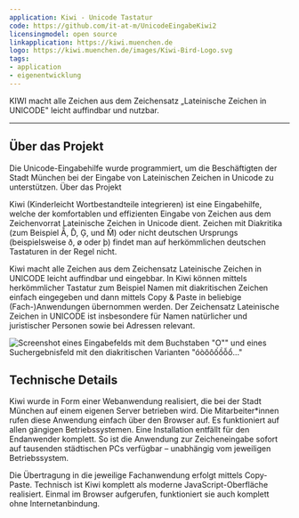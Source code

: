 ```yaml
---
application: Kiwi - Unicode Tastatur
code: https://github.com/it-at-m/UnicodeEingabeKiwi2
licensingmodel: open source
linkapplication: https://kiwi.muenchen.de
logo: https://kiwi.muenchen.de/images/Kiwi-Bird-Logo.svg
tags:
- application
- eigenentwicklung
---
```

KIWI macht alle Zeichen aus dem Zeichensatz „Lateinische Zeichen in UNICODE" leicht auffindbar und nutzbar.

---

## Über das Projekt

Die Unicode-Eingabehilfe wurde programmiert, um die Beschäftigten der Stadt München bei der Eingabe von Lateinischen Zeichen in Unicode zu unterstützen.
Über das Projekt


Kiwi (Kinderleicht Wortbestandteile integrieren) ist eine Eingabehilfe, welche der komfortablen und effizienten Eingabe von Zeichen aus dem Zeichenvorrat Lateinische Zeichen in Unicode dient. Zeichen mit Diakritika (zum Beispiel Ẫ, D̂, Ģ, und M̂) oder nicht deutschen Ursprungs (beispielsweise ð, ø oder þ) findet man auf herkömmlichen deutschen Tastaturen in der Regel nicht.


Kiwi macht alle Zeichen aus dem Zeichensatz Lateinische Zeichen in UNICODE leicht auffindbar und eingebbar. In Kiwi können mittels herkömmlicher Tastatur zum Beispiel Namen mit diakritischen Zeichen einfach eingegeben und dann mittels Copy & Paste in beliebige (Fach-)Anwendungen übernommen werden. Der Zeichensatz Lateinische Zeichen in UNICODE ist insbesondere für Namen natürlicher und juristischer Personen sowie bei Adressen relevant.

![Screenshot eines Eingabefelds mit dem Buchstaben "O"" und eines Suchergebnisfeld mit den diakritischen Varianten "óòŏôốồỗổ..."]( https://stadt.muenchen.de/.imaging/mte/lhm/image-aspect-ratio-3-2-1008w/dam/Home/Stadtverwaltung/IT-Referat/Open-Source/___KIWI_Ansicht2.5441346419426010922.jpg/jcr:content/___KIWI_Ansicht2.5441346419426010922.jpg)


## Technische Details

Kiwi wurde in Form einer Webanwendung realisiert, die bei der Stadt München auf einem eigenen Server betrieben wird. Die Mitarbeiter*innen rufen diese Anwendung einfach über den Browser auf. Es funktioniert auf allen gängigen Betriebssystemen. Eine Installation entfällt für den Endanwender komplett. So ist die Anwendung zur Zeicheneingabe sofort auf tausenden städtischen PCs verfügbar – unabhängig vom jeweiligen Betriebssystem.

Die Übertragung in die jeweilige Fachanwendung erfolgt mittels Copy-Paste. Technisch ist Kiwi komplett als moderne JavaScript-Oberfläche realisiert. Einmal im Browser aufgerufen, funktioniert sie auch komplett ohne Internetanbindung.
